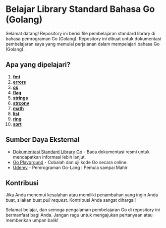 # Belajar Library Standard Bahasa Go (Golang)

Selamat datang! Repository ini berisi file pembelajaran standard library di bahasa pemrograman Go (Golang). Repository ini dibuat untuk dokumentasi pembelajaran saya yang memulai perjalanan dalam mempelajari bahasa Go (Golang).

## Apa yang dipelajari?

1. **[fmt](https://pkg.go.dev/fmt)**
2. **[errors](https://pkg.go.dev/errors)**
3. **[os](https://pkg.go.dev/os)**
4. **[flag](https://pkg.go.dev/pkg/flag)**
5. **[strings](https://pkg.go.dev/pkg/strings)**
6. **[strconv](https://pkg.go.dev/pkg/strconv)**
7. **[math](https://pkg.go.dev/pkg/math)**
8. **[list](https://pkg.go.dev/pkg/container/list)**
9. **[ring](https://pkg.go.dev/pkg/container/ring)**
10. **[sort](https://pkg.go.dev/pkg/sort)**

## Sumber Daya Eksternal

- [Dokumentasi Standard Library Go](https://pkg.go.dev/std) - Baca dokumentasi resmi untuk mendapatkan informasi lebih lanjut.
- [Go Playground](https://play.golang.org/) - Cobalah dan uji kode Go secara online.
- [Udemy](https://www.udemy.com/course/pemrograman-go-lang-pemula-sampai-mahir/) - Pemrograman Go-Lang : Pemula sampai Mahir

## Kontribusi

Jika Anda menemui kesalahan atau memiliki penambahan yang ingin Anda buat, silakan buat _pull request_. Kontribusi Anda sangat dihargai!

Selamat belajar, dan semoga pengalaman pembelajaran Go di repository ini bermanfaat bagi Anda. Jangan ragu untuk mengajukan pertanyaan atau memberikan umpan balik!